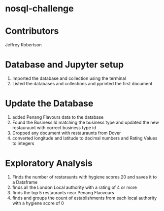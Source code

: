 # nosql-challenge

# Contributors
Jeffrey Robertson

# Database and Jupyter setup

1. Imported the database and collection using the terminal
2. Listed the databases and collections and pprinted the first document

# Update the Database
1. added Penang Flavours data to the database
2. Found the Business Id matching the business type and updated the new restauraunt with correct business type id
3. Dropped any document with restauraunts from Dover
4. converted longitude and latitude to decimal numbers and Rating Values to integers

# Exploratory Analysis
1. Finds the number of restaraunts with hygiene scores 20 and saves it to a Dataframe
2. finds all the London Local authority with a rating of 4 or more
3. finds the top 5 restaurants near Penang Flaovours
4. finds and groups the count of establishments from each local authority with a hygiene score of 0